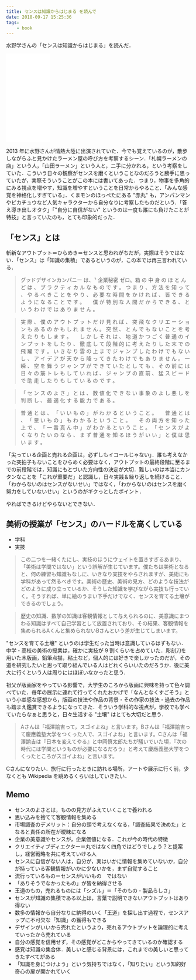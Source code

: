 ```yaml
---
title: センスは知識からはじまる を読んで
date: 2018-09-17 15:25:36
tags:
	- book
---
```


水野学さんの「センスは知識からはじまる」を読んだ．

<iframe style="width:120px;height:240px;" marginwidth="0" marginheight="0" scrolling="no" frameborder="0" src="//rcm-fe.amazon-adsystem.com/e/cm?lt1=_blank&bc1=000000&IS2=1&bg1=FFFFFF&fc1=000000&lc1=0000FF&t=tanakayutaroa-22&language=ja_JP&o=9&p=8&l=as4&m=amazon&f=ifr&ref=as_ss_li_til&asins=B00LIQMVLQ&linkId=28fd31f8fb29663f7ed38016a91a2008"></iframe>

2013 年に水野さんが情熱大陸に出演されていた．今でも覚えているのが，散歩しながらふと見かけたラーメン屋の呼び方を考察するシーン．「札幌ラーメンの店」という人，「山田ラーメン」という人と，二手に分かれる，という考察をしていた．こういう日々の観察がセンスを磨くということなのだろうと勝手に思っていたが，実際そういうことがこの本には書いてあった．つまり，物事を多角的にみる視点を増やす，知識を増やすということを日常からやること．「みんな感覚を神格化しすぎている」．くまモンのほっぺたにある "赤丸" も，アンパンマンやピカチュウなど人気キャラクターから自分なりに考察したものだという．「答え導き出しオタク」「"自分に自信がない" というのは一度も誰にも負けたことが特技」と言っていたのも，とても印象的だった．


## 「センス」とは

斬新なアウトプット＝ひらめき＝センスと思われがちだが，実際はそうではない．「センス」は「知識の集積」であるというのが，この本では再三言われている．

> グッドデザインカンパニー は、〝 企業秘密 ゼロ〟箱 の 中 身 の ほ と ん ど は 、 プ ラ ク テ ィ カ ル な も の で す 。 つ ま り 、 方 法 を 知 っ て 、 や る べ き こ と を や り 、 必 要 な 時 間 を か け れ ば 、 皆 で き る よ う に な る こ と で す 。 　 僕 が 特 別 な 人 間 だ か ら で き る 、 と い う わ け で は あ り ま せ ん 。

> 実 際 、 僕 の ア ウ ト プ ッ ト だ け 見 れ ば 、 突 飛 な ク リ エ ー シ ョ ン も あ る の か も し れ ま せ ん 。 突 然 、 と ん で も な い こ と を 考 え た り も し ま す 。 　 し か し そ れ は 、 地 道 か つ ご く 普 通 の イ ン プ ッ ト を し た り 、 徹 底 し て 段 階 的 に 考 え た り し た 末 で の 飛 躍 で す 。 い き な り 雲 の 上 ま で ジ ャ ン プ し た わ け で も な い し 、 ア イ デ ア が 天 か ら 降 っ て き た わ け で も あ り ま せ ん 。 一 瞬 、 空 を 舞 う ジ ャ ン プ が で き て い た と し て も 、 そ の 前 に は 日 々 の 筋 ト レ も し て い れ ば 、 ジ ャ ン プ の 直 前 、 猛 ス ピ ー ド で 助 走 し た り も し て い る の で す 。

> 「 セ ン ス の よ さ 」 と は 、 数 値 化 で き な い 事 象 の よ し 悪 し を 判 断 し 、 最 適 化 す る 能 力 で あ る 。

> 普 通 と は 、 「 い い も の 」 が わ か る と い う こ と 。 　 普 通 と は 、 「 悪 い も の 」 も わ か る と い う こ と 。 　 そ の 両 方 を 知 っ た 上 で 、 「 一 番 真 ん 中 」 が わ か る と い う こ と 。 「 セ ン ス が よ く な り た い の な ら 、 ま ず 普 通 を 知 る ほ う が い い 」 と 僕 は 思 い ま す 。


「尖っている企画と売れる企画は，必ずしもイコールじゃない」．誰も考えなかった突拍子もないことをひらめく必要はなく，アウトプットの最終段階に至るまでの前段階では，知識にもとづいた方向性の決定が大切．難しいのは本当にカンタンなことを「これが重要だ」と認識し，日々実践＆繰り返しを続けること．「わからないのはセンスがないせい」ではなく，「わからないのはセンスを磨く努力をしていないせい」というのがギクっとしたポイント．

やればできるけどやらないとできない．

## 美術の授業が「センス」のハードルを高くしている

- 学科
- 実技

> この二つを一緒くたにし、実技のほうにウェイトを置きすぎるあまり、「美術は学問ではない」という誤解が生じています。僕たちは美術となると、何の練習も知識もなしに、いきなり実技をやらされますが、美術にも学科があって然るべきです。美術の歴史、美術の見方、どのような技法がどのように成り立っているか、そうした知識を学びながら実技も行っていく。そうすれば、単に絵のうまい下手だけでなく、センスを育てる土壌ができるのでしょう。

> 歴史の知識、数学の知識は客観情報として与えられるのに、美意識にまつわる知識はすべて自己学習として放置されており、その結果、客観情報を集められるAくんと集められないBさんという差が生じてしまいます。

"センスを育てる土壌" というのは学生だった当時は意識しているはずもない．中学・高校の美術の授業は，確かに実技が 9 割くらいを占めていた．彫刻刀を用いた木版画，鉛筆点描，粘土など，個人的には好きで楽しかったのだが，その道を研究したいと思って取り組んでいる人はどれくらいいたのだろうか．後に美大に行くという人は周りにはほぼいなかったと思う．

祖父が版画家をやっている影響で，大学生のころから版画に興味を持って色々調べていた．毎年の展示に連れて行ってくれたおかげで「なんとなくすごそう」という小並感な感想から，版画の技法や作品の背景・その作家の技法・過去の作品も踏まえ鑑賞できるようになってきた．そういう学科的な視点が，学校でも学べていたらなぁと思うと，日々生活する "土壌" はとても大切だと思う．

> Aさんは「福澤諭吉って，スゴイよね」と言います。Bさんは「福澤諭吉って慶應義塾大学をつくった人で、スゴイよね」と言います。Cさんは「福澤諭吉は『日本を変えてやる』と中岡慎太郎たちが騒いでいた頃，『次の時代には学問というものが必要になるだろう』と考えて慶應義塾大学をつくったところがスゴイよね」と言います。

Cさんになりたい．旅行に行ったときに訪れる場所，アートや展示に行く前，少なくとも Wikipedia を眺めるくらいはしていきたい．


## Memo

- センスのよさとは，ものの見方がふえていくことで養われる
- 思い込みを捨てて客観情報を集める
- 市場調査のデメリット：自分の頭で考えなくなる，「調査結果で決めた」となると責任の所在が曖昧になる
- 企業の美意識やセンスが，企業価値になる．これが今の時代の特徴
- クリエイティブディエクター＝丸ではなく四角ではどうでしょう？と提案し，経営戦略を共に考えていける人
- センスに自信がない人は，自分が，実はいかに情報を集めていないか，自分が持っている客観情報がいかに少ないかを，まず自覚すること
- 流行っているもの＝センスがいいもの　ではない
- 「ありそうでなかったもの」が皆を納得させる
- 王道のもの，売れるものには「シズル」＝「そのもの・製品らしさ」
- センスが知識の集積である以上は，言葉で説明できないアウトプットはあり得ない
- 数多の情報から自分なりに納得のいく「王道」を探し出す過程で，センスアップに不可欠な「知識」の獲得もできる
- デザインがいいから売れたというより，売れるアウトプットを論理的に考えていったから売れている
- 自分の感覚を信用せず，その感覚がどこからやってきているのか確認する
- 感覚は知識の集合体．美しいと感じる背景には，これまでの美しいと思ってきたすべてがある
- 「知識を身につけよう」という気持ちではなく，「知りたい」という知的好奇心の扉が開かれていく
